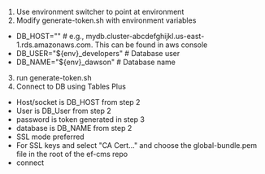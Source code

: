 1. Use environment switcher to point at environment
2. Modify generate-token.sh with environment variables
  - DB_HOST=""  # e.g., mydb.cluster-abcdefghijkl.us-east-1.rds.amazonaws.com. This can be found in aws console
  - DB_USER="${env}_developers"                         # Database user
  - DB_NAME="${env}_dawson"                    # Database name
3. run generate-token.sh
4. Connect to DB using Tables Plus
  - Host/socket is DB_HOST from step 2
  - User is DB_User from step 2
  - password is token generated in step 3
  - database is DB_NAME from step 2
  - SSL mode preferred
  - For SSL keys and select "CA Cert..." and choose the global-bundle.pem file in the root of the ef-cms repo
  - connect